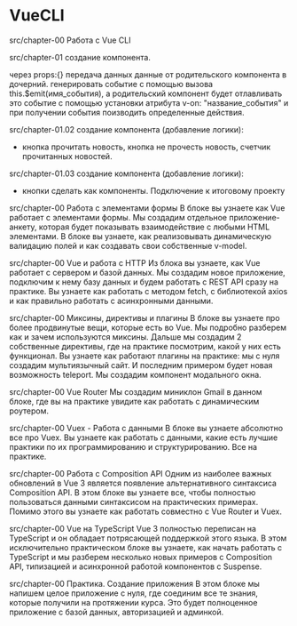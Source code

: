 # VueCLI


src/chapter-00 Работа с Vue CLI

src/chapter-01 создание компонента.

через props:{} передача данных данные от родительского компонента в дочерний. 
генерировать событие с помощью вызова this.$emit(имя_события), а родительский компонент будет отлавливать это событие с помощью установки атрибута v-on: "название_события" и при получении события поизводить определенные действия.

src/chapter-01.02 создание компонента (добавление логики): 

- кнопка прочитать новость, кнопка не прочесть новость, счетчик прочитанных новостей. 

src/chapter-01.03 создание компонента (добавление логики): 

- кнопки сделать как компоненты. Подключение к итоговому проекту 


src/chapter-00 Работа с элементами формы
В блоке вы узнаете как Vue работает с элементами формы. Мы создадим отдельное приложение-анкету, которая будет показывать взаимодействие с любыми HTML элементами. В блоке вы узнаете, как реализовывать динамическую валидацию полей и как создавать свои собственные v-model.

src/chapter-00 Vue и работа с HTTP
Из блока вы узнаете, как Vue работает с сервером и базой данных. Мы создадим новое приложение, подключим к нему базу данных и будем работать с REST API сразу на практике. Вы узнаете как работать с методом fetch, с библиотекой axios и как правильно работать с асинхронными данными.

src/chapter-00 Миксины, директивы и плагины
В блоке вы узнаете про более продвинутые вещи, которые есть во Vue. Мы подробно разберем как и зачем используются миксины. Дальше мы создадим 2 собственные директивы, где на практике посмотрим, какой у них есть функционал. Вы узнаете как работают плагины на практике: мы с нуля создадим мультиязычный сайт. И последним примером будет новая возможность teleport. Мы создадим компонент модального окна.

src/chapter-00 Vue Router
Мы создадим миниклон Gmail в данном блоке, где вы на практике увидите как работать с динамическим роутером.

src/chapter-00 Vuex - Работа с данными
В блоке вы узнаете абсолютно все про Vuex. Вы узнаете как работать с данными, какие есть лучшие практики по их программированию и структурированию. Все на практике.

src/chapter-00 Работа с Composition API
Одним из наиболее важных обновлений в Vue 3 является появление альтернативного синтаксиса Composition API. В этом блоке вы узнаете все, чтобы полностью пользоваться данными синтаксисом на практических примерах. Помимо этого вы узнаете как работать совместно с Vue Router и Vuex.

src/chapter-00 Vue на TypeScript
Vue 3 полностью переписан на TypeScript и он обладает потрясающей поддержкой этого языка. В этом исключительно практическом блоке вы узнаете, как начать работать с TypeScript и мы разберем несколько новых примеров с Composition API, типизацией и асинхронной работой компонентов с Suspense.

src/chapter-00 Практика. Создание приложения
В этом блоке мы напишем целое приложение с нуля, где соединим все те знания, которые получили на протяжении курса. Это будет полноценное приложение с базой данных, авторизацией и админкой.
